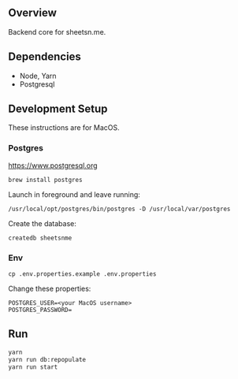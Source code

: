 ## Overview

Backend core for sheetsn.me.

## Dependencies

- Node, Yarn
- Postgresql

## Development Setup

These instructions are for MacOS.

### Postgres
https://www.postgresql.org

    brew install postgres

Launch in foreground and leave running:

    /usr/local/opt/postgres/bin/postgres -D /usr/local/var/postgres

Create the database:

    createdb sheetsnme

### Env

    cp .env.properties.example .env.properties

Change these properties:

```
POSTGRES_USER=<your MacOS username>
POSTGRES_PASSWORD=
```

## Run

```bash
yarn
yarn run db:repopulate
yarn run start
```
